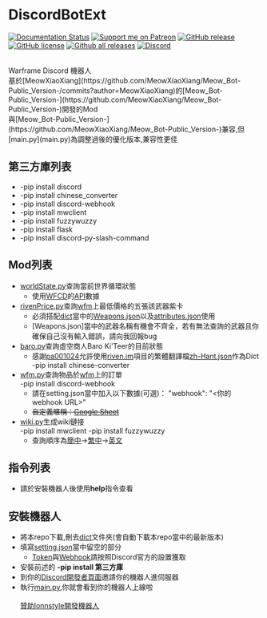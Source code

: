 # DiscordBotExt
[![Documentation Status](https://readthedocs.org/projects/discordbotextension/badge/?version=latest)](https://discordbotextension.readthedocs.io/zh_TW/latest/?badge=latest)
[![Support me on Patreon](https://img.shields.io/endpoint.svg?url=https%3A%2F%2Fshieldsio-patreon.vercel.app%2Fapi%3Fusername%3Dlonnstyle%26type%3Dpatrons&style=flat)](https://patreon.com/lonnstyle)
[![GitHub release](https://img.shields.io/github/release/lonnstyle/DiscordBotExt.svg)](https://github.com/lonnstyle/DiscordBotExt/releases)
[![GitHub license](https://img.shields.io/github/license/lonnstyle/DiscordBotExt.svg)](https://github.com/lonnstyle/DiscordBotExt/blob/main/LICENSE)
[![Github all releases](https://img.shields.io/github/downloads/lonnstyle/DiscordBotExt/total.svg)](https://GitHub.com/lonnstyle/DiscordBotExt/releases/)
[![Discord](https://img.shields.io/discord/591914197219016707.svg?label=&logo=discord&logoColor=ffffff&color=7389D8&labelColor=6A7EC2)](https://discord.gg/MdZxTNkpGF)

<br/>
Warframe Discord 機器人<br/>
基於[MeowXiaoXiang](https://github.com/MeowXiaoXiang/Meow_Bot-Public_Version-/commits?author=MeowXiaoXiang)的[Meow_Bot-Public_Version-](https://github.com/MeowXiaoXiang/Meow_Bot-Public_Version-)開發的Mod<br/>
與[Meow_Bot-Public_Version-](https://github.com/MeowXiaoXiang/Meow_Bot-Public_Version-)兼容,但[main.py](main.py)為調整過後的優化版本,兼容性更佳

## 第三方庫列表<br/>
* -pip install discord
* -pip install chinese_converter
* -pip install discord-webhook
* -pip install mwclient
* -pip install fuzzywuzzy
* -pip install flask
* -pip install discord-py-slash-command

## Mod列表<br/>
* [worldState.py](cmds/worldState.py)查詢當前世界循環狀態<br/>
  * 使用[WFCD](https://github.com/WFCD/)的[API](https://docs.warframestat.us/)數據
* [rivenPrice.py](cmds/rivenPrice.py)查詢[wfm](https://warframe.market)上最低價格的五張該武器紫卡<br/>
  * 必須搭配[dict](dict)當中的[Weapons.json](Weapons.json)以及[attributes.json](attributes.json)使用
  * [Weapons.json]當中的武器名稱有機會不齊全，若有無法查詢的武器且你確保自己沒有輸入錯誤，請向我回報bug
* [baro.py](cmds/baro.py)查詢虛空商人Baro Ki'Teer的目前狀態<br/>
  * 感謝[pa001024](https://github.com/pa001024)允許使用[riven.im](https://riven.im)項目的繁體翻譯檔[zh-Hant.json](https://raw.githubusercontent.com/lonnstyle/riven-mirror/dev/src/i18n/lang/zh-Hant.json)作為Dict
  -pip install chinese-converter
* [wfm.py](cmds/wfm.py)查詢物品於[wfm](https://warframe.market)上的訂單<br/>
  -pip install discord-webhook
  * 請在setting.json當中加入以下數據(可選)：
    "webhook": "<你的webhook URL>"
  * <s>自定義暱稱：[Google Sheet](https://docs.google.com/spreadsheets/d/1AMxTBp1_HdVbjdxnpTGqy_16OoP-CBeBc9117ZXGhEQ/edit?usp=sharing)</s>
* [wiki.py](cmds/wiki.py)生成wiki鏈接<br/>
  -pip install mwclient
  -pip install fuzzywuzzy
  * 查詢順序為[簡中](https://warframe.huijiwiki.com)→[繁中](https://warframe.fandom.com/zh-tw)→[英文](https://warframe.fandom.com)

## 指令列表<br/>
* 請於安裝機器人後使用**help**指令查看

## 安裝機器人<br/>
* 將本repo下載,刪去[dict](dict)文件夾(會自動下載本repo當中的最新版本)
* 填寫[setting.json](setting.json)當中留空的部分
  * [Token](https://discord.com/developers/applications)與[Webhook](https://support.discord.com/hc/zh-tw/articles/228383668-%E4%BD%BF%E7%94%A8%E7%B6%B2%E7%B5%A1%E9%89%A4%E6%89%8B-Webhooks-)請按照Discord官方的設置獲取
* 安裝前述的 **-pip install 第三方庫**
* 到你的[Discord開發者頁面](https://discord.com/developers/applications)邀請你的機器人進伺服器
* 執行[main.py](main.py),你就會看到你的機器人上線啦
<br/><br/>
<a href="https://www.patreon.com/bePatron?u=47066858" data-patreon-widget-type="贊助lonnstyle開發機器人">贊助lonnstyle開發機器人</a>
